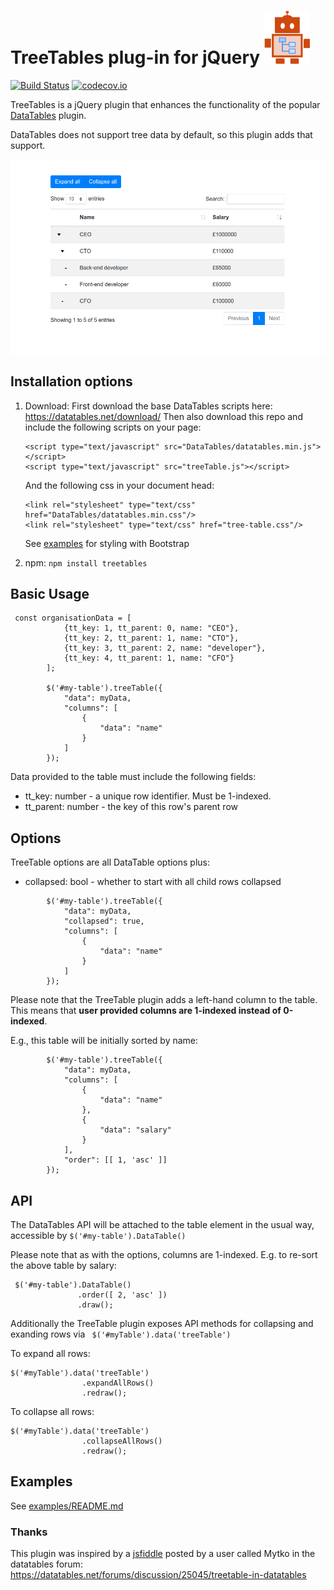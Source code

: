 # TreeTables plug-in for jQuery <img src="logo.svg" height="85">

[![Build Status](https://travis-ci.com/reside-ic/TreeTables.svg?branch=master )](https://travis-ci.com/reside-ic/TreeTables?branch=master)
[![codecov.io](https://codecov.io/github/reside-ic/TreeTables/coverage.svg?branch=master)](https://codecov.io/github/reside-ic/TreeTables?branch=master)

TreeTables is a jQuery plugin that enhances the functionality of the
popular [DataTables](https://github.com/DataTables/DataTables) plugin.

DataTables does not support tree data by default, so this plugin adds
that support.

![Screenshot of plugin in use](screenshot.png)

## Installation options
1. Download:
    First download the base DataTables scripts here: https://datatables.net/download/
    Then also download this repo and include the following scripts on your page:

    ```
    <script type="text/javascript" src="DataTables/datatables.min.js"></script>
    <script type="text/javascript" src="treeTable.js"></script>
    ```

    And the following css in your document head:
    ```
    <link rel="stylesheet" type="text/css" href="DataTables/datatables.min.css"/>
    <link rel="stylesheet" type="text/css" href="tree-table.css"/>
    ```

    See [examples](examples/README.md) for styling with Bootstrap

2. npm: `npm install treetables`

## Basic Usage

```
 const organisationData = [
            {tt_key: 1, tt_parent: 0, name: "CEO"},
            {tt_key: 2, tt_parent: 1, name: "CTO"},
            {tt_key: 3, tt_parent: 2, name: "developer"},
            {tt_key: 4, tt_parent: 1, name: "CFO"}
        ];

        $('#my-table').treeTable({
            "data": myData,
            "columns": [
                {
                    "data": "name"
                }
            ]
        });
```

Data provided to the table must include the following fields:
* tt_key: number - a unique row identifier. Must be 1-indexed.
* tt_parent: number - the key of this row's parent row

## Options
TreeTable options are all DataTable options plus:
* collapsed: bool - whether to start with all child rows collapsed

```
        $('#my-table').treeTable({
            "data": myData,
            "collapsed": true,
            "columns": [
                {
                    "data": "name"
                }
            ]
        });
```

Please note that the TreeTable plugin adds a left-hand column to the table.
This means that **user provided columns are 1-indexed instead of 0-indexed**.

E.g., this table will be initially sorted by name:


```
        $('#my-table').treeTable({
            "data": myData,
            "columns": [
                {
                    "data": "name"
                },
                {
                    "data": "salary"
                }
            ],
            "order": [[ 1, 'asc' ]]
        });
```


## API
The DataTables API will be attached to the table element in the usual way,
accessible by ```$('#my-table').DataTable()```

Please note that as with the options, columns are 1-indexed. E.g. to re-sort the
above table by salary:

     $('#my-table').DataTable()
                   .order([ 2, 'asc' ])
                   .draw();


Additionally the TreeTable plugin exposes API methods for collapsing and
 exanding rows via ``` $('#myTable').data('treeTable')```

To expand all rows:

    $('#myTable').data('treeTable')
                    .expandAllRows()
                    .redraw();

To collapse all rows:

    $('#myTable').data('treeTable')
                    .collapseAllRows()
                    .redraw();

## Examples
See [examples/README.md](examples/README.md)

### Thanks
This plugin was inspired by a [jsfiddle](http://jsfiddle.net/hcke44hy/8)
posted by a user called Mytko in the datatables forum:
https://datatables.net/forums/discussion/25045/treetable-in-datatables
